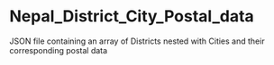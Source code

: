 # Nepal_District_City_Postal_data
JSON file containing an array of Districts nested with Cities and their corresponding postal data
